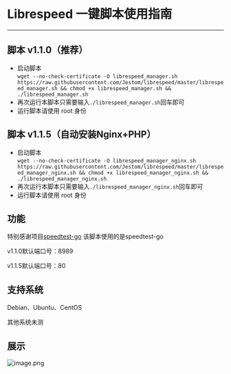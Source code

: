 # Librespeed 一键脚本使用指南
***
## 脚本 v1.1.0（推荐）

* 启动脚本  
  `wget --no-check-certificate -O librespeed_manager.sh https://raw.githubusercontent.com/Jestom/librespeed/master/librespeed_manager.sh && chmod +x librespeed_manager.sh && ./librespeed_manager.sh`  
* 再次运行本脚本只需要输入`./librespeed_manager.sh`回车即可
* 运行脚本请使用 root 身份

## 脚本 v1.1.5（自动安装Nginx+PHP）

* 启动脚本  
  `wget --no-check-certificate -O librespeed_manager_nginx.sh https://raw.githubusercontent.com/Jestom/librespeed/master/librespeed_manager_nginx.sh && chmod +x librespeed_manager_nginx.sh && ./librespeed_manager_nginx.sh`  
* 再次运行本脚本只需要输入`./librespeed_manager_nginx.sh`回车即可
* 运行脚本请使用 root 身份

## 功能
特别感谢项目[speedtest-go](https://github.com/librespeed/speedtest-go/)
该脚本使用的是speedtest-go

v1.1.0默认端口号：8989

v1.1.5默认端口号：80

## 支持系统
Debian、Ubuntu、CentOS

其他系统未测

## 展示

![image.png](https://s2.loli.net/2025/04/06/AwUKufHmnk6Nezl.png)
